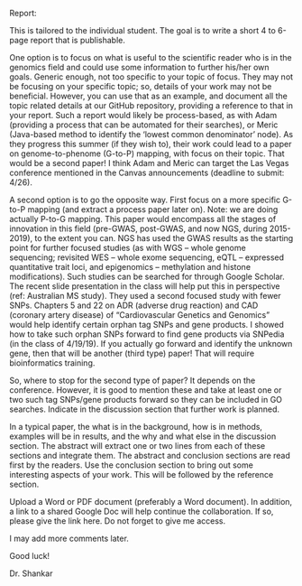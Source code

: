 Report:

This is tailored to the individual student. The goal is to write a short 4 to 6-page report that is publishable.

One option is to focus on what is useful to the scientific reader who is in the genomics field and could use some information to further his/her own goals. Generic enough, not too specific to your topic of focus. They may not be focusing on your specific topic; so, details of your work may not be beneficial.  However, you can use that as an example, and document all the topic related details at our GitHub repository, providing a reference to that in your report. Such a report would likely be process-based, as with Adam (providing a process that can be automated for their searches), or Meric (Java-based method to identify the ‘lowest common denominator’ node). As they progress this summer (if they wish to), their work could lead to a paper on genome-to-phenome (G-to-P) mapping, with focus on their topic. That would be a second paper!  I think Adam and Meric can target the Las Vegas conference mentioned in the Canvas announcements (deadline to submit: 4/26).

A second option is to go the opposite way. First focus on a more specific G-to-P mapping (and extract a process paper later on). Note: we are doing actually P-to-G mapping. This paper would encompass all the stages of innovation in this field (pre-GWAS, post-GWAS, and now NGS, during 2015-2019), to the extent you can. NGS has used the GWAS results as the starting point for further focused studies (as with WGS – whole genome sequencing; revisited WES – whole exome sequencing, eQTL – expressed quantitative trait loci, and epigenomics – methylation and histone modifications).  Such studies can be searched for through Google Scholar. The recent slide presentation in the class will help put this in perspective (ref: Australian MS study). They used a second focused study with fewer SNPs. Chapters 5 and 22 on ADR (adverse drug reaction) and CAD (coronary artery disease) of “Cardiovascular Genetics and Genomics” would help identify certain orphan tag SNPs and gene products. I showed how to take such orphan SNPs forward to find gene products via SNPedia (in the class of 4/19/19). If you actually go forward and identify the unknown gene, then that will be another (third type) paper! That will require bioinformatics training.

So, where to stop for the second type of paper? It depends on the conference. However, it is good to mention these and take at least one or two such tag SNPs/gene products forward so they can be included in GO searches. Indicate in the discussion section that further work is planned.

In a typical paper, the what is in the background, how is in methods, examples will be in results, and the why and what else in the discussion section.  The abstract will extract one or two lines from each of these sections and integrate them. The abstract and conclusion sections are read first by the readers. Use the conclusion section to bring out some interesting aspects of your work. This will be followed by the reference section.

Upload a Word or PDF document (preferably a Word document).  In addition, a link to a shared Google Doc will help continue the collaboration. If so, please give the link here. Do not forget to give me access.

I may add more comments later. 

Good luck!

Dr. Shankar
